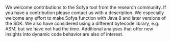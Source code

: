 We welcome contributions to the Sofya tool from the research community.  If you have a contribution please contact us
with a description.  We especially welcome any effort to make Sofya function with Java 8 and later versions of the SDK.
We also have considered using a different bytecode library, e.g. ASM, but we have not had the time.  Additional analyses
that offer new insights into dynamic code behavior are also of interest.
